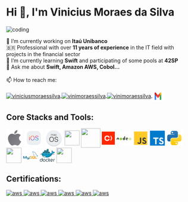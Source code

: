 <h1 align="left">Hi 👋, I'm Vinicius Moraes da Silva</h1>
<p align="left">
  <img align="center" src="https://miro.medium.com/v2/resize:fit:1000/1*Ssn3fOvE9y68tUN8JrLcRA.gif" alt="coding" />
</p> 🔭 I’m currently working on <strong>Itaú Unibanco</strong>  <br> 🇧🇷 Professional with over <strong>11 years of experience</strong> in the IT field with projects in the financial sector <br> 📝 I’m currently learning <strong>Swift</strong> and participating of some pools at <strong>42SP</strong><br> 💬 Ask me about <strong>Swift, Amazon AWS, Cobol...</strong> <br>
<br>
<div> 📫 How to reach me: <br>
  <p align="left">
    <a href="https://www.linkedin.com/in/viniciusmoraessilva/?locale=en_US" target="blank">
      <img align="center" src="https://raw.githubusercontent.com/rahuldkjain/github-profile-readme-generator/master/src/images/icons/Social/linked-in-alt.svg" alt="viniciusmoraessilva" height="20" width="30" />
    </a>
    <a href="https://twitter.com/vinimoraessilva" target="blank">
      <img align="center" src="https://raw.githubusercontent.com/rahuldkjain/github-profile-readme-generator/master/src/images/icons/Social/twitter.svg" alt="vinimoraessilva" height="20" width="30" />
    </a>
    <a href="https://instagram.com/vinimoraessilva" target="blank">
      <img align="center" src="https://raw.githubusercontent.com/rahuldkjain/github-profile-readme-generator/master/src/images/icons/Social/instagram.svg" alt="vinimoraessilva" height="20" width="30" />
    </a>
    <a href="mailto:vinicius.moraes.silva@gmail.com" target="_blank">
      <img align="center" height="30" width="30" src="./icons/mail2.svg" target="_blank">
    </a>
  </p>
</div>
<h2 align="left">Core Stacks and Tools:</h2>
<div style="display: inline_block">
  <img align="center" height="45" width="45" pointer-events="none" src="./icons/apple.svg" target="_blank">
  <img align="center" height="50" width="50" src="./icons/ios.svg" target="_blank">
  <img align="center" height="50" width="50" src="./icons/macos.svg" target="_blank">
  <img align="center" height="40" width="40" src="https://cdn.jsdelivr.net/gh/devicons/devicon/icons/swift/swift-original.svg">
  <img align="center" height="52" width="52" src="https://cdn.jsdelivr.net/gh/devicons/devicon/icons/firebase/firebase-plain.svg">
  <img align="center" height="35" width="35" src="./icons/cocoapods.svg" target="_blank">
  <img align="center" height="41" width="41" src="https://raw.githubusercontent.com/devicons/devicon/master/icons/nodejs/nodejs-original-wordmark.svg" target="_blank">
  <img align="center" height="41" width="41" src="./icons/js.svg" target="_blank">
  <img align="center" height="41" width="41" src="https://raw.githubusercontent.com/devicons/devicon/master/icons/typescript/typescript-original.svg" target="_blank">
  <img align="center" height="44" width="44" src="./icons/python.svg" target="_blank">
  <img align="center" height="41" width="41" src="https://www.vectorlogo.zone/logos/getpostman/getpostman-icon.svg" target="_blank">
  <img align="center" height="41" width="41" src="https://raw.githubusercontent.com/devicons/devicon/master/icons/mysql/mysql-original-wordmark.svg" target="_blank">
  <img align="center" height="41" width="41" src="https://raw.githubusercontent.com/devicons/devicon/master/icons/docker/docker-original-wordmark.svg" target="_blank">
  <img align="center" height="41" width="41" src="https://raw.githubusercontent.com/danielcranney/readme-generator/main/public/icons/skills/aws-colored.svg" target="_blank">
</div>
<h2 align="left">Certifications:</h2>
<p align="left">
  <a href="https://www.credly.com/badges/b1e6edd7-a3fe-4229-bf98-0a9bc0aa7ac0" target="_blank" rel="noreferrer">
    <img src="https://images.credly.com/size/680x680/images/0e284c3f-5164-4b21-8660-0d84737941bc/image.png" alt="aws" width="150" height="150" />
  </a>
  <a href="https://www.credly.com/badges/e9db2cea-e9d1-482f-befc-2beb0fd1cbcd" target="_blank" rel="noreferrer">
    <img src="https://images.credly.com/size/680x680/images/b9feab85-1a43-4f6c-99a5-631b88d5461b/image.png" alt="aws" width="150" height="150" />
  </a>
  <a href="" target="_blank" rel="noreferrer">
    <img src="https://media.licdn.com/dms/image/D4E12AQGlYtZzwEiY3w/article-cover_image-shrink_720_1280/0/1690591592895?e=1704326400&v=beta&t=wGz0ju0GnyZBStza2KyEmtuKqmtLM7EgErHbBWq-N4E" alt="aws" width="150" height="150" />
  </a>
  <a href="https://www.credly.com/earner/earned/badge/ca069ac6-fa20-46d1-8c41-c451294a8bee" target="_blank" rel="noreferrer">
    <img src="https://images.credly.com/size/680x680/images/899eae22-5f92-475f-bc75-01fa0a8ef748/Master_the_MF_-_Practical_Exp.png" alt="aws" width="150" height="150" />
  </a>
  <a href="https://www.credly.com/earner/earned/badge/6312e5cd-e044-4a79-9691-292abdcfb494" target="_blank" rel="noreferrer">
    <img src="https://images.credly.com/size/680x680/images/d8911925-8d94-4486-8291-ae38e1383732/Master_the_MF_-_Real_World_Challenge.png" alt="aws" width="150" height="150" />
  </a>
  <a href="https://www.credly.com/earner/earned/badge/dcc46320-77fc-4d34-be6f-f0ea1d3803d6" target="_blank" rel="noreferrer">
    <img src="https://images.credly.com/size/680x680/images/4e3d6f9f-55d7-4ea7-b0e6-f4d4ff543e22/image.png" alt="aws" width="150" height="150" />
  </a>
</p>
